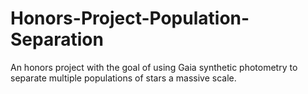 # Honors-Project-Population-Separation
An honors project with the goal of using Gaia synthetic photometry to separate multiple populations of stars a massive scale.
